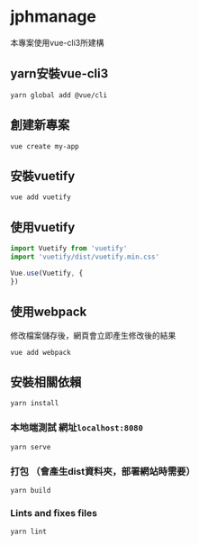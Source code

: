 # jphmanage

本專案使用vue-cli3所建構
## yarn安裝vue-cli3

```
yarn global add @vue/cli
```

## 創建新專案

```
vue create my-app
```

## 安裝vuetify

```
vue add vuetify
```

## 使用vuetify 
```                                                    main.js
import Vuetify from 'vuetify'
import 'vuetify/dist/vuetify.min.css'

Vue.use(Vuetify, {
})
```

## 使用webpack

修改檔案儲存後，網頁會立即產生修改後的結果
```
vue add webpack
```

## 安裝相關依賴
```
yarn install
```

### 本地端測試 網址`localhost:8080`
```
yarn serve
```

### 打包 （會產生dist資料夾，部署網站時需要）
```
yarn build
```

### Lints and fixes files
```
yarn lint
```
